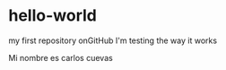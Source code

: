 hello-world
===========

my first repository onGitHub
I'm testing the way it works

Mi nombre es carlos cuevas
